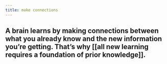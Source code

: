 ```yaml
---
title: make connections
---
```


## A brain learns by making connections between what you already know and the new information you’re getting. That’s why [[all new learning requires a foundation of prior knowledge]].
